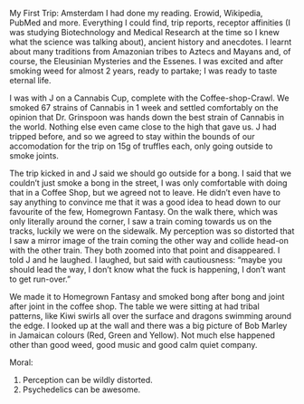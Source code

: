 My First Trip: Amsterdam
I had done my reading. Erowid, Wikipedia, PubMed and more. Everything I could find, trip reports, receptor affinities (I was studying Biotechnology and Medical Research at the time so I knew what the science was talking about), ancient history and anecdotes. I learnt about many traditions from Amazonian tribes to Aztecs and Mayans and, of course, the Eleusinian Mysteries and the Essenes. I was excited and after smoking weed for almost 2 years, ready to partake; I was ready to taste eternal life.

I was with J on a Cannabis Cup, complete with the Coffee-shop-Crawl. We smoked 67 strains of Cannabis in 1 week and settled comfortably on the opinion that Dr. Grinspoon was hands down the best strain of Cannabis in the world. Nothing else even came close to the high that gave us. J had tripped before, and so we agreed to stay within the bounds of our accomodation for the trip on 15g of truffles each, only going outside to smoke joints.

The trip kicked in and J said we should go outside for a bong. I said that we couldn’t just smoke a bong in the street, I was only comfortable with doing that in a Coffee Shop, but we agreed not to leave. He didn’t even have to say anything to convince me that it was a good idea to head down to our favourite of the few, Homegrown Fantasy. On the walk there, which was only literally around the corner, I saw a train coming towards us on the tracks, luckily we were on the sidewalk. My perception was so distorted that I saw a mirror image of the train coming the other way and collide head-on with the other train. They both zoomed into that point and disappeared. I told J and he laughed. I laughed, but said with cautiousness: “maybe you should lead the way, I don’t know what the fuck is happening, I don’t want to get run-over.”

We made it to Homegrown Fantasy and smoked bong after bong and joint after joint in the coffee shop. The table we were sitting at had tribal patterns, like Kiwi swirls all over the surface and dragons swimming around the edge. I looked up at the wall and there was a big picture of Bob Marley in Jamaican colours (Red, Green and Yellow). Not much else happened other than good weed, good music and good calm quiet company.

Moral:
1. Perception can be wildly distorted.
2. Psychedelics can be awesome.